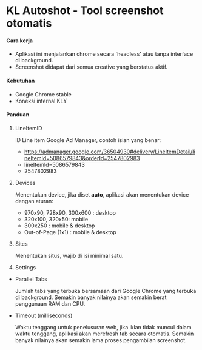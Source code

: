 # KL Autoshot - Tool screenshot otomatis

#### Cara kerja
- Aplikasi ini menjalankan chrome secara 'headless' atau tanpa interface di background.
- Screenshot didapat dari semua creative yang berstatus aktif.

#### Kebutuhan
- Google Chrome stable
- Koneksi internal KLY

#### Panduan
1. LineItemID

    ID Line item Google Ad Manager, contoh isian yang benar:

    - https://admanager.google.com/36504930#delivery/LineItemDetail/lineItemId=5086579843&orderId=2547802983
    - lineItemId=5086579843
    - 2547802983

2. Devices

    Menentukan device, jika diset **auto**, aplikasi akan menentukan device dengan aturan:
    - 970x90, 728x90, 300x600 : desktop
    - 320x100, 320x50: mobile
    - 300x250 : mobile & desktop
    - Out-of-Page (1x1) : mobile & desktop

3. Sites

    Menentukan situs, wajib di isi minimal satu.

4. Settings

  - Parallel Tabs

      Jumlah tabs yang terbuka bersamaan dari Google Chrome yang terbuka di background. Semakin banyak nilainya akan semakin berat penggunaan RAM dan CPU.
  - Timeout (milliseconds)

      Waktu tenggang untuk penelusuran web, jika iklan tidak muncul dalam waktu tenggang, aplikasi akan merefresh tab secara otomatis. Semakin banyak nilainya akan semakin lama proses pengambilan screenshot.